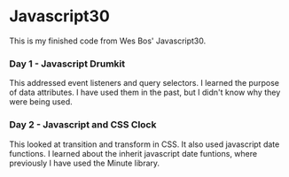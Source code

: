 # Javascript30
This is my finished code from Wes Bos' Javascript30. 

### Day 1 - Javascript Drumkit
This addressed event listeners and query selectors. I learned the purpose of data attributes. I have used them in the past, but I didn't know why they were being used.

### Day 2 - Javascript and CSS Clock
This looked at transition and transform in CSS. It also used javascript date functions. I learned about the inherit javascript date funtions, where previously I have used the Minute library.
